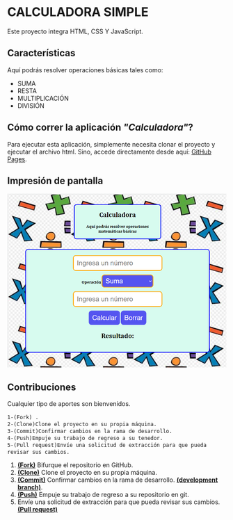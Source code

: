 # CALCULADORA SIMPLE

Este proyecto integra HTML, CSS Y JavaScript. 

## Características

Aquí podrás resolver operaciones básicas tales como: 

* SUMA 
* RESTA
* MULTIPLICACIÓN
* DIVISIÓN

## Cómo correr la aplicación _"Calculadora"_?

Para ejecutar esta aplicación, simplemente necesita clonar el proyecto y ejecutar el archivo html.
Sino, accede directamente desde aquí:
    [GitHub Pages](https://vale-78.github.io/Calculadora/).

## Impresión de pantalla

![](./assest/MiCalcu.png)

## Contribuciones

Cualquier tipo de aportes son bienvenidos.

    1-(Fork) .
    2-(Clone)Clone el proyecto en su propia máquina.
    3-(Commit)Confirmar cambios en la rama de desarrollo.
    4-(Push)Empuje su trabajo de regreso a su tenedor.
    5-(Pull request)Envíe una solicitud de extracción para que pueda revisar sus cambios.

1. <a href='https://help.github.com/articles/fork-a-repo/'>**(Fork)**</a> Bifurque el repositorio en GitHub.
2. <a href='https://help.github.com/articles/cloning-a-repository/'>**(Clone)**</a> Clone el proyecto en su propia máquina.
3. <a href='https://git-scm.com/book/en/v2/Git-Basics-Recording-Changes-to-the-Repository'>**(Commit)**</a> Confirmar cambios en la rama de desarrollo. <a href='https://git-scm.com/book/en/v2/Git-Branching-Branches-in-a-Nutshell'>**(development branch)**</a>.
4. <a href='https://help.github.com/articles/pushing-to-a-remote/'>**(Push)**</a> Empuje su trabajo de regreso a su repositorio en git.
5. Envíe una solicitud de extracción para que pueda revisar sus cambios. <a href='https://help.github.com/articles/about-pull-requests/'>**(Pull request)**</a>